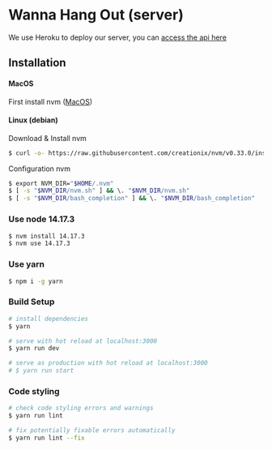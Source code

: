 # Wanna Hang Out (server)

We use Heroku to deploy our server, you can [access the api here](https://iei-lab-server.herokuapp.com)

## Installation
  #### MacOS
First install nvm ([MacOS](https://github.com/nvm-sh/nvm#installing-and-updating))

  #### Linux (debian)
Download & Install nvm
``` bash
$ curl -o- https://raw.githubusercontent.com/creationix/nvm/v0.33.0/install.sh | bash
```

Configuration nvm
``` bash
$ export NVM_DIR="$HOME/.nvm" 
$ [ -s "$NVM_DIR/nvm.sh" ] && \. "$NVM_DIR/nvm.sh"
$ [ -s "$NVM_DIR/bash_completion" ] && \. "$NVM_DIR/bash_completion"
```

### Use node 14.17.3

``` bash
$ nvm install 14.17.3
$ nvm use 14.17.3
```

### Use yarn

``` bash
$ npm i -g yarn
```

### Build Setup

``` bash
# install dependencies
$ yarn

# serve with hot reload at localhost:3000
$ yarn run dev

# serve as production with hot reload at localhost:3000
# $ yarn run start

```

### Code styling

``` bash
# check code styling errors and warnings
$ yarn run lint

# fix potentially fixable errors automatically
$ yarn run lint --fix

```
